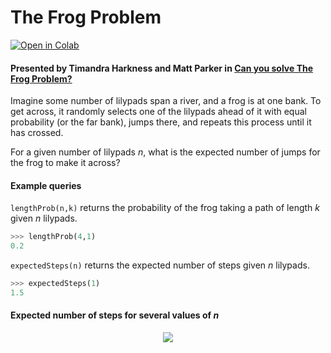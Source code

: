 # The Frog Problem
<a href="https://colab.research.google.com/github/brayvid/frog-problem/blob/master/FrogProblem.ipynb" rel="Open in Colab"><img src="https://colab.research.google.com/assets/colab-badge.svg" alt="Open in Colab" /></a>

#### Presented by Timandra Harkness and Matt Parker in [Can you solve The Frog Problem?](https://www.youtube.com/watch?v=ZLTyX4zL2Fc)
Imagine some number of lilypads span a river, and a frog is at one bank. To get across, it randomly selects one of the lilypads ahead of it with equal probability (or the far bank), jumps there, and repeats this process until it has crossed.

For a given number of lilypads *n*, what is the expected number of jumps for the frog to make it across?

####  Example queries
`lengthProb(n,k)` returns the probability of the frog taking a path of length *k* given *n* lilypads.
```python
>>> lengthProb(4,1)
0.2
```
`expectedSteps(n)` returns the expected number of steps given *n* lilypads.
```python
>>> expectedSteps(1)
1.5
```
#### Expected number of steps for several values of *n*
<p align="center">
  <img src="https://github.com/brayvid/frog-problem/blob/master/FrogProblem.png">
</p>

